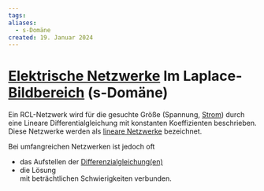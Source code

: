 ```yaml
---
tags: 
aliases:
  - s-Domäne
created: 19. Januar 2024
---
```


# [Elektrische Netzwerke](../../Elektrotechnik/Schaltungsanalyse.md) Im Laplace-[Bildbereich](../mathe%20(3)/Komplexe%20Zahlen.md) (s-Domäne)

Ein RCL-Netzwerk wird für die gesuchte Größe (Spannung, [Strom](../../Elektrotechnik/elektrischer%20Strom.md)) durch eine Lineare Differentialgleichung mit konstanten Koeffizienten beschrieben. Diese Netzwerke werden als [lineare Netzwerke](../../Elektrotechnik/lineare%20Systeme.md) bezeichnet.

Bei umfangreichen Netzwerken ist jedoch oft
 - das Aufstellen der [Differenzialgleichung(en)](../{MOC}%20DGL.md) 
 - die Lösung  
 mit beträchtlichen Schwierigkeiten verbunden.
